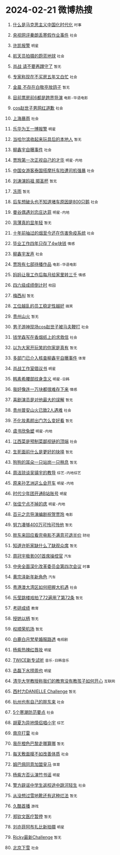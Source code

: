 # 2024-02-21 微博热搜 
1. [什么是马克思主义中国化时代化](https://m.weibo.cn/search?containerid=100103type%3D1%26t%3D10%26q%3D%23%E4%BB%80%E4%B9%88%E6%98%AF%E9%A9%AC%E5%85%8B%E6%80%9D%E4%B8%BB%E4%B9%89%E4%B8%AD%E5%9B%BD%E5%8C%96%E6%97%B6%E4%BB%A3%E5%8C%96%23&stream_entry_id=51&isnewpage=1&extparam=seat%3D1%26pos%3D0%26dgr%3D0%26filter_type%3Drealtimehot%26c_type%3D51%26stream_entry_id%3D51%26cate%3D10103%26q%3D%2523%25E4%25BB%2580%25E4%25B9%2588%25E6%2598%25AF%25E9%25A9%25AC%25E5%2585%258B%25E6%2580%259D%25E4%25B8%25BB%25E4%25B9%2589%25E4%25B8%25AD%25E5%259B%25BD%25E5%258C%2596%25E6%2597%25B6%25E4%25BB%25A3%25E5%258C%2596%2523%26display_time%3D1708463955%26pre_seqid%3D1708463955640011438114) `时事` 

2. [央视网评秦朗丢寒假作业事件](https://m.weibo.cn/search?containerid=100103type%3D1%26t%3D10%26q%3D%23%E5%A4%AE%E8%A7%86%E7%BD%91%E8%AF%84%E7%A7%A6%E6%9C%97%E4%B8%A2%E5%AF%92%E5%81%87%E4%BD%9C%E4%B8%9A%E4%BA%8B%E4%BB%B6%23&stream_entry_id=31&isnewpage=1&extparam=seat%3D1%26band_rank%3D1%26filter_type%3Drealtimehot%26c_type%3D31%26realpos%3D1%26cate%3D5001%26lcate%3D5001%26flag%3D2%26dgr%3D0%26q%3D%2523%25E5%25A4%25AE%25E8%25A7%2586%25E7%25BD%2591%25E8%25AF%2584%25E7%25A7%25A6%25E6%259C%2597%25E4%25B8%25A2%25E5%25AF%2592%25E5%2581%2587%25E4%25BD%259C%25E4%25B8%259A%25E4%25BA%258B%25E4%25BB%25B6%2523%26stream_entry_id%3D31%26pos%3D0%26display_time%3D1708463955%26pre_seqid%3D1708463955640011438114) `社会` 

3. [许凯报警](https://m.weibo.cn/search?containerid=100103type%3D1%26t%3D10%26q%3D%E8%AE%B8%E5%87%AF%E6%8A%A5%E8%AD%A6&stream_entry_id=31&isnewpage=1&extparam=seat%3D1%26band_rank%3D2%26filter_type%3Drealtimehot%26c_type%3D31%26realpos%3D2%26cate%3D5001%26lcate%3D5001%26flag%3D2%26dgr%3D0%26q%3D%25E8%25AE%25B8%25E5%2587%25AF%25E6%258A%25A5%25E8%25AD%25A6%26stream_entry_id%3D31%26pos%3D1%26display_time%3D1708463955%26pre_seqid%3D1708463955640011438114) `明星` 

4. [航天员拍摄的蔚蓝地球](https://m.weibo.cn/search?containerid=100103type%3D1%26t%3D10%26q%3D%23%E8%88%AA%E5%A4%A9%E5%91%98%E6%8B%8D%E6%91%84%E7%9A%84%E8%94%9A%E8%93%9D%E5%9C%B0%E7%90%83%23&stream_entry_id=31&isnewpage=1&extparam=seat%3D1%26band_rank%3D3%26filter_type%3Drealtimehot%26c_type%3D31%26realpos%3D3%26cate%3D5001%26lcate%3D5001%26flag%3D0%26dgr%3D0%26q%3D%2523%25E8%2588%25AA%25E5%25A4%25A9%25E5%2591%2598%25E6%258B%258D%25E6%2591%2584%25E7%259A%2584%25E8%2594%259A%25E8%2593%259D%25E5%259C%25B0%25E7%2590%2583%2523%26stream_entry_id%3D31%26pos%3D2%26display_time%3D1708463955%26pre_seqid%3D1708463955640011438114) `社会` 

5. [肖战 请不要再蹲守了](https://m.weibo.cn/search?containerid=100103type%3D1%26t%3D10%26q%3D%E8%82%96%E6%88%98+%E8%AF%B7%E4%B8%8D%E8%A6%81%E5%86%8D%E8%B9%B2%E5%AE%88%E4%BA%86&stream_entry_id=31&isnewpage=1&extparam=seat%3D1%26band_rank%3D4%26filter_type%3Drealtimehot%26c_type%3D31%26realpos%3D4%26cate%3D5001%26lcate%3D5001%26flag%3D16%26dgr%3D0%26q%3D%25E8%2582%2596%25E6%2588%2598%2520%25E8%25AF%25B7%25E4%25B8%258D%25E8%25A6%2581%25E5%2586%258D%25E8%25B9%25B2%25E5%25AE%2588%25E4%25BA%2586%26stream_entry_id%3D31%26pos%3D3%26display_time%3D1708463955%26pre_seqid%3D1708463955640011438114) `暂无` 

6. [专家称现在不买房五年又白忙](https://m.weibo.cn/search?containerid=100103type%3D1%26t%3D10%26q%3D%23%E4%B8%93%E5%AE%B6%E7%A7%B0%E7%8E%B0%E5%9C%A8%E4%B8%8D%E4%B9%B0%E6%88%BF%E4%BA%94%E5%B9%B4%E5%8F%88%E7%99%BD%E5%BF%99%23&stream_entry_id=31&isnewpage=1&extparam=seat%3D1%26band_rank%3D5%26filter_type%3Drealtimehot%26c_type%3D31%26realpos%3D5%26cate%3D5001%26lcate%3D5001%26flag%3D2%26dgr%3D0%26q%3D%2523%25E4%25B8%2593%25E5%25AE%25B6%25E7%25A7%25B0%25E7%258E%25B0%25E5%259C%25A8%25E4%25B8%258D%25E4%25B9%25B0%25E6%2588%25BF%25E4%25BA%2594%25E5%25B9%25B4%25E5%258F%2588%25E7%2599%25BD%25E5%25BF%2599%2523%26stream_entry_id%3D31%26pos%3D4%26display_time%3D1708463955%26pre_seqid%3D1708463955640011438114) `社会` 

7. [金晨 不存在白敬亭放鸽子](https://m.weibo.cn/search?containerid=100103type%3D1%26t%3D10%26q%3D%E9%87%91%E6%99%A8+%E4%B8%8D%E5%AD%98%E5%9C%A8%E7%99%BD%E6%95%AC%E4%BA%AD%E6%94%BE%E9%B8%BD%E5%AD%90&stream_entry_id=31&isnewpage=1&extparam=seat%3D1%26band_rank%3D6%26filter_type%3Drealtimehot%26c_type%3D31%26realpos%3D6%26cate%3D5001%26lcate%3D5001%26flag%3D2%26dgr%3D0%26q%3D%25E9%2587%2591%25E6%2599%25A8%2520%25E4%25B8%258D%25E5%25AD%2598%25E5%259C%25A8%25E7%2599%25BD%25E6%2595%25AC%25E4%25BA%25AD%25E6%2594%25BE%25E9%25B8%25BD%25E5%25AD%2590%26stream_entry_id%3D31%26pos%3D5%26display_time%3D1708463955%26pre_seqid%3D1708463955640011438114) `暂无` 

8. [目前票房前6都是跨界导演](https://m.weibo.cn/search?containerid=100103type%3D1%26t%3D10%26q%3D%23%E7%9B%AE%E5%89%8D%E7%A5%A8%E6%88%BF%E5%89%8D6%E9%83%BD%E6%98%AF%E8%B7%A8%E7%95%8C%E5%AF%BC%E6%BC%94%23&stream_entry_id=31&isnewpage=1&extparam=seat%3D1%26band_rank%3D7%26filter_type%3Drealtimehot%26c_type%3D31%26realpos%3D7%26cate%3D5001%26lcate%3D5001%26flag%3D2%26dgr%3D0%26q%3D%2523%25E7%259B%25AE%25E5%2589%258D%25E7%25A5%25A8%25E6%2588%25BF%25E5%2589%258D6%25E9%2583%25BD%25E6%2598%25AF%25E8%25B7%25A8%25E7%2595%258C%25E5%25AF%25BC%25E6%25BC%2594%2523%26stream_entry_id%3D31%26pos%3D6%26display_time%3D1708463955%26pre_seqid%3D1708463955640011438114) `电影-华语电影` 

9. [cos赵世子男网红道歉](https://m.weibo.cn/search?containerid=100103type%3D1%26t%3D10%26q%3D%23cos%E8%B5%B5%E4%B8%96%E5%AD%90%E7%94%B7%E7%BD%91%E7%BA%A2%E9%81%93%E6%AD%89%23&stream_entry_id=31&isnewpage=1&extparam=seat%3D1%26band_rank%3D8%26filter_type%3Drealtimehot%26c_type%3D31%26realpos%3D8%26cate%3D5001%26lcate%3D5001%26flag%3D2%26dgr%3D0%26q%3D%2523cos%25E8%25B5%25B5%25E4%25B8%2596%25E5%25AD%2590%25E7%2594%25B7%25E7%25BD%2591%25E7%25BA%25A2%25E9%2581%2593%25E6%25AD%2589%2523%26stream_entry_id%3D31%26pos%3D7%26display_time%3D1708463955%26pre_seqid%3D1708463955640011438114) `社会` 

10. [上海暴雨](https://m.weibo.cn/search?containerid=100103type%3D1%26t%3D10%26q%3D%E4%B8%8A%E6%B5%B7%E6%9A%B4%E9%9B%A8&stream_entry_id=31&isnewpage=1&extparam=seat%3D1%26band_rank%3D9%26filter_type%3Drealtimehot%26c_type%3D31%26realpos%3D9%26cate%3D5001%26lcate%3D5001%26flag%3D1%26dgr%3D0%26q%3D%25E4%25B8%258A%25E6%25B5%25B7%25E6%259A%25B4%25E9%259B%25A8%26stream_entry_id%3D31%26pos%3D8%26display_time%3D1708463955%26pre_seqid%3D1708463955640011438114) `社会` 

11. [乐华为王一博报警](https://m.weibo.cn/search?containerid=100103type%3D1%26t%3D10%26q%3D%E4%B9%90%E5%8D%8E%E4%B8%BA%E7%8E%8B%E4%B8%80%E5%8D%9A%E6%8A%A5%E8%AD%A6&stream_entry_id=31&isnewpage=1&extparam=seat%3D1%26band_rank%3D10%26filter_type%3Drealtimehot%26c_type%3D31%26realpos%3D10%26cate%3D5001%26lcate%3D5001%26flag%3D16%26dgr%3D0%26q%3D%25E4%25B9%2590%25E5%258D%258E%25E4%25B8%25BA%25E7%258E%258B%25E4%25B8%2580%25E5%258D%259A%25E6%258A%25A5%25E8%25AD%25A6%26stream_entry_id%3D31%26pos%3D9%26display_time%3D1708463955%26pre_seqid%3D1708463955640011438114) `明星` 

12. [当哈尔滨收起来玩具后的本地人](https://m.weibo.cn/search?containerid=100103type%3D1%26t%3D10%26q%3D%E5%BD%93%E5%93%88%E5%B0%94%E6%BB%A8%E6%94%B6%E8%B5%B7%E6%9D%A5%E7%8E%A9%E5%85%B7%E5%90%8E%E7%9A%84%E6%9C%AC%E5%9C%B0%E4%BA%BA&stream_entry_id=31&isnewpage=1&extparam=seat%3D1%26band_rank%3D11%26filter_type%3Drealtimehot%26c_type%3D31%26realpos%3D11%26cate%3D5001%26lcate%3D5001%26flag%3D2%26dgr%3D0%26q%3D%25E5%25BD%2593%25E5%2593%2588%25E5%25B0%2594%25E6%25BB%25A8%25E6%2594%25B6%25E8%25B5%25B7%25E6%259D%25A5%25E7%258E%25A9%25E5%2585%25B7%25E5%2590%258E%25E7%259A%2584%25E6%259C%25AC%25E5%259C%25B0%25E4%25BA%25BA%26stream_entry_id%3D31%26pos%3D10%26display_time%3D1708463955%26pre_seqid%3D1708463955640011438114) `暂无` 

13. [柳鑫宇自曝事件](https://m.weibo.cn/search?containerid=100103type%3D1%26t%3D10%26q%3D%E6%9F%B3%E9%91%AB%E5%AE%87%E8%87%AA%E6%9B%9D%E4%BA%8B%E4%BB%B6&stream_entry_id=31&isnewpage=1&extparam=seat%3D1%26band_rank%3D12%26filter_type%3Drealtimehot%26c_type%3D31%26realpos%3D12%26cate%3D5001%26lcate%3D5001%26flag%3D2%26dgr%3D0%26q%3D%25E6%259F%25B3%25E9%2591%25AB%25E5%25AE%2587%25E8%2587%25AA%25E6%259B%259D%25E4%25BA%258B%25E4%25BB%25B6%26stream_entry_id%3D31%26pos%3D11%26display_time%3D1708463955%26pre_seqid%3D1708463955640011438114) `社会` 

14. [贾玲第一次正视自己的才华](https://m.weibo.cn/search?containerid=100103type%3D1%26t%3D10%26q%3D%23%E8%B4%BE%E7%8E%B2%E7%AC%AC%E4%B8%80%E6%AC%A1%E6%AD%A3%E8%A7%86%E8%87%AA%E5%B7%B1%E7%9A%84%E6%89%8D%E5%8D%8E%23&stream_entry_id=31&isnewpage=1&extparam=seat%3D1%26band_rank%3D13%26filter_type%3Drealtimehot%26c_type%3D31%26realpos%3D13%26cate%3D5001%26lcate%3D5001%26flag%3D2%26dgr%3D0%26q%3D%2523%25E8%25B4%25BE%25E7%258E%25B2%25E7%25AC%25AC%25E4%25B8%2580%25E6%25AC%25A1%25E6%25AD%25A3%25E8%25A7%2586%25E8%2587%25AA%25E5%25B7%25B1%25E7%259A%2584%25E6%2589%258D%25E5%258D%258E%2523%26stream_entry_id%3D31%26pos%3D12%26display_time%3D1708463955%26pre_seqid%3D1708463955640011438114) `明星-内地` 

15. [中国女游客泰国搭摩托车险遭司机强暴](https://m.weibo.cn/search?containerid=100103type%3D1%26t%3D10%26q%3D%23%E4%B8%AD%E5%9B%BD%E5%A5%B3%E6%B8%B8%E5%AE%A2%E6%B3%B0%E5%9B%BD%E6%90%AD%E6%91%A9%E6%89%98%E8%BD%A6%E9%99%A9%E9%81%AD%E5%8F%B8%E6%9C%BA%E5%BC%BA%E6%9A%B4%23&stream_entry_id=31&isnewpage=1&extparam=seat%3D1%26band_rank%3D14%26filter_type%3Drealtimehot%26c_type%3D31%26realpos%3D14%26cate%3D5001%26lcate%3D5001%26flag%3D0%26dgr%3D0%26q%3D%2523%25E4%25B8%25AD%25E5%259B%25BD%25E5%25A5%25B3%25E6%25B8%25B8%25E5%25AE%25A2%25E6%25B3%25B0%25E5%259B%25BD%25E6%2590%25AD%25E6%2591%25A9%25E6%2589%2598%25E8%25BD%25A6%25E9%2599%25A9%25E9%2581%25AD%25E5%258F%25B8%25E6%259C%25BA%25E5%25BC%25BA%25E6%259A%25B4%2523%26stream_entry_id%3D31%26pos%3D13%26display_time%3D1708463955%26pre_seqid%3D1708463955640011438114) `社会` 

16. [刘涛演妈祖 掷圣杯](https://m.weibo.cn/search?containerid=100103type%3D1%26t%3D10%26q%3D%E5%88%98%E6%B6%9B%E6%BC%94%E5%A6%88%E7%A5%96+%E6%8E%B7%E5%9C%A3%E6%9D%AF&stream_entry_id=31&isnewpage=1&extparam=seat%3D1%26band_rank%3D15%26filter_type%3Drealtimehot%26c_type%3D31%26realpos%3D15%26cate%3D5001%26lcate%3D5001%26flag%3D2%26dgr%3D0%26q%3D%25E5%2588%2598%25E6%25B6%259B%25E6%25BC%2594%25E5%25A6%2588%25E7%25A5%2596%2520%25E6%258E%25B7%25E5%259C%25A3%25E6%259D%25AF%26stream_entry_id%3D31%26pos%3D14%26display_time%3D1708463955%26pre_seqid%3D1708463955640011438114) `暂无` 

17. [冻雨](https://m.weibo.cn/search?containerid=100103type%3D1%26t%3D10%26q%3D%E5%86%BB%E9%9B%A8&stream_entry_id=31&isnewpage=1&extparam=seat%3D1%26band_rank%3D16%26filter_type%3Drealtimehot%26c_type%3D31%26realpos%3D16%26cate%3D5001%26lcate%3D5001%26flag%3D0%26dgr%3D0%26q%3D%25E5%2586%25BB%25E9%259B%25A8%26stream_entry_id%3D31%26pos%3D15%26display_time%3D1708463955%26pre_seqid%3D1708463955640011438114) `暂无` 

18. [后车想破头也不知道堵车原因是800只鹅](https://m.weibo.cn/search?containerid=100103type%3D1%26t%3D10%26q%3D%23%E5%90%8E%E8%BD%A6%E6%83%B3%E7%A0%B4%E5%A4%B4%E4%B9%9F%E4%B8%8D%E7%9F%A5%E9%81%93%E5%A0%B5%E8%BD%A6%E5%8E%9F%E5%9B%A0%E6%98%AF800%E5%8F%AA%E9%B9%85%23&stream_entry_id=31&isnewpage=1&extparam=seat%3D1%26band_rank%3D17%26filter_type%3Drealtimehot%26c_type%3D31%26realpos%3D17%26cate%3D5001%26lcate%3D5001%26flag%3D32768%26dgr%3D0%26q%3D%2523%25E5%2590%258E%25E8%25BD%25A6%25E6%2583%25B3%25E7%25A0%25B4%25E5%25A4%25B4%25E4%25B9%259F%25E4%25B8%258D%25E7%259F%25A5%25E9%2581%2593%25E5%25A0%25B5%25E8%25BD%25A6%25E5%258E%259F%25E5%259B%25A0%25E6%2598%25AF800%25E5%258F%25AA%25E9%25B9%2585%2523%26stream_entry_id%3D31%26pos%3D16%26display_time%3D1708463955%26pre_seqid%3D1708463955640011438114) `社会` 

19. [曼谷偶遇刘恋庄达菲](https://m.weibo.cn/search?containerid=100103type%3D1%26t%3D10%26q%3D%23%E6%9B%BC%E8%B0%B7%E5%81%B6%E9%81%87%E5%88%98%E6%81%8B%E5%BA%84%E8%BE%BE%E8%8F%B2%23&stream_entry_id=31&isnewpage=1&extparam=seat%3D1%26band_rank%3D18%26filter_type%3Drealtimehot%26c_type%3D31%26realpos%3D18%26cate%3D5001%26lcate%3D5001%26flag%3D2%26dgr%3D0%26q%3D%2523%25E6%259B%25BC%25E8%25B0%25B7%25E5%2581%25B6%25E9%2581%2587%25E5%2588%2598%25E6%2581%258B%25E5%25BA%2584%25E8%25BE%25BE%25E8%258F%25B2%2523%26stream_entry_id%3D31%26pos%3D17%26display_time%3D1708463955%26pre_seqid%3D1708463955640011438114) `明星-内地` 

20. [背薄真的显年轻](https://m.weibo.cn/search?containerid=100103type%3D1%26t%3D10%26q%3D%E8%83%8C%E8%96%84%E7%9C%9F%E7%9A%84%E6%98%BE%E5%B9%B4%E8%BD%BB&stream_entry_id=31&isnewpage=1&extparam=seat%3D1%26band_rank%3D19%26filter_type%3Drealtimehot%26c_type%3D31%26realpos%3D19%26cate%3D5001%26lcate%3D5001%26flag%3D0%26dgr%3D0%26q%3D%25E8%2583%258C%25E8%2596%2584%25E7%259C%259F%25E7%259A%2584%25E6%2598%25BE%25E5%25B9%25B4%25E8%25BD%25BB%26stream_entry_id%3D31%26pos%3D18%26display_time%3D1708463955%26pre_seqid%3D1708463955640011438114) `暂无` 

21. [十年前抽过的烟至今还在伤害免疫系统](https://m.weibo.cn/search?containerid=100103type%3D1%26t%3D10%26q%3D%23%E5%8D%81%E5%B9%B4%E5%89%8D%E6%8A%BD%E8%BF%87%E7%9A%84%E7%83%9F%E8%87%B3%E4%BB%8A%E8%BF%98%E5%9C%A8%E4%BC%A4%E5%AE%B3%E5%85%8D%E7%96%AB%E7%B3%BB%E7%BB%9F%23&stream_entry_id=31&isnewpage=1&extparam=seat%3D1%26band_rank%3D20%26filter_type%3Drealtimehot%26c_type%3D31%26realpos%3D20%26cate%3D5001%26lcate%3D5001%26flag%3D1%26dgr%3D0%26q%3D%2523%25E5%258D%2581%25E5%25B9%25B4%25E5%2589%258D%25E6%258A%25BD%25E8%25BF%2587%25E7%259A%2584%25E7%2583%259F%25E8%2587%25B3%25E4%25BB%258A%25E8%25BF%2598%25E5%259C%25A8%25E4%25BC%25A4%25E5%25AE%25B3%25E5%2585%258D%25E7%2596%25AB%25E7%25B3%25BB%25E7%25BB%259F%2523%26stream_entry_id%3D31%26pos%3D19%26display_time%3D1708463955%26pre_seqid%3D1708463955640011438114) `社会` 

22. [毕业工作四年只存了4w块钱](https://m.weibo.cn/search?containerid=100103type%3D1%26t%3D10%26q%3D%23%E6%AF%95%E4%B8%9A%E5%B7%A5%E4%BD%9C%E5%9B%9B%E5%B9%B4%E5%8F%AA%E5%AD%98%E4%BA%864w%E5%9D%97%E9%92%B1%23&stream_entry_id=31&isnewpage=1&extparam=seat%3D1%26band_rank%3D21%26filter_type%3Drealtimehot%26c_type%3D31%26realpos%3D21%26cate%3D5001%26lcate%3D5001%26flag%3D0%26dgr%3D0%26q%3D%2523%25E6%25AF%2595%25E4%25B8%259A%25E5%25B7%25A5%25E4%25BD%259C%25E5%259B%259B%25E5%25B9%25B4%25E5%258F%25AA%25E5%25AD%2598%25E4%25BA%25864w%25E5%259D%2597%25E9%2592%25B1%2523%26stream_entry_id%3D31%26pos%3D20%26display_time%3D1708463955%26pre_seqid%3D1708463955640011438114) `情感` 

23. [柳鑫宇发声](https://m.weibo.cn/search?containerid=100103type%3D1%26t%3D10%26q%3D%E6%9F%B3%E9%91%AB%E5%AE%87%E5%8F%91%E5%A3%B0&stream_entry_id=31&isnewpage=1&extparam=seat%3D1%26band_rank%3D22%26filter_type%3Drealtimehot%26c_type%3D31%26realpos%3D22%26cate%3D5001%26lcate%3D5001%26flag%3D0%26dgr%3D0%26q%3D%25E6%259F%25B3%25E9%2591%25AB%25E5%25AE%2587%25E5%258F%2591%25E5%25A3%25B0%26stream_entry_id%3D31%26pos%3D21%26display_time%3D1708463955%26pre_seqid%3D1708463955640011438114) `社会` 

24. [贾玲有七部待播作品](https://m.weibo.cn/search?containerid=100103type%3D1%26t%3D10%26q%3D%E8%B4%BE%E7%8E%B2%E6%9C%89%E4%B8%83%E9%83%A8%E5%BE%85%E6%92%AD%E4%BD%9C%E5%93%81&stream_entry_id=31&isnewpage=1&extparam=seat%3D1%26band_rank%3D23%26filter_type%3Drealtimehot%26c_type%3D31%26realpos%3D23%26cate%3D5001%26lcate%3D5001%26flag%3D0%26dgr%3D0%26q%3D%25E8%25B4%25BE%25E7%258E%25B2%25E6%259C%2589%25E4%25B8%2583%25E9%2583%25A8%25E5%25BE%2585%25E6%2592%25AD%25E4%25BD%259C%25E5%2593%2581%26stream_entry_id%3D31%26pos%3D22%26display_time%3D1708463955%26pre_seqid%3D1708463955640011438114) `电影-华语电影` 

25. [妈妈让我工作后每月给家里转三千](https://m.weibo.cn/search?containerid=100103type%3D1%26t%3D10%26q%3D%23%E5%A6%88%E5%A6%88%E8%AE%A9%E6%88%91%E5%B7%A5%E4%BD%9C%E5%90%8E%E6%AF%8F%E6%9C%88%E7%BB%99%E5%AE%B6%E9%87%8C%E8%BD%AC%E4%B8%89%E5%8D%83%23&stream_entry_id=31&isnewpage=1&extparam=seat%3D1%26band_rank%3D24%26filter_type%3Drealtimehot%26c_type%3D31%26realpos%3D24%26cate%3D5001%26lcate%3D5001%26flag%3D0%26dgr%3D0%26q%3D%2523%25E5%25A6%2588%25E5%25A6%2588%25E8%25AE%25A9%25E6%2588%2591%25E5%25B7%25A5%25E4%25BD%259C%25E5%2590%258E%25E6%25AF%258F%25E6%259C%2588%25E7%25BB%2599%25E5%25AE%25B6%25E9%2587%258C%25E8%25BD%25AC%25E4%25B8%2589%25E5%258D%2583%2523%26stream_entry_id%3D31%26pos%3D23%26display_time%3D1708463955%26pre_seqid%3D1708463955640011438114) `情感` 

26. [四六级成绩倒计时](https://m.weibo.cn/search?containerid=100103type%3D1%26t%3D10%26q%3D%23%E5%9B%9B%E5%85%AD%E7%BA%A7%E6%88%90%E7%BB%A9%E5%80%92%E8%AE%A1%E6%97%B6%23&stream_entry_id=31&isnewpage=1&extparam=seat%3D1%26band_rank%3D25%26filter_type%3Drealtimehot%26c_type%3D31%26realpos%3D25%26cate%3D5001%26lcate%3D5001%26flag%3D0%26dgr%3D0%26q%3D%2523%25E5%259B%259B%25E5%2585%25AD%25E7%25BA%25A7%25E6%2588%2590%25E7%25BB%25A9%25E5%2580%2592%25E8%25AE%25A1%25E6%2597%25B6%2523%26stream_entry_id%3D31%26pos%3D24%26display_time%3D1708463955%26pre_seqid%3D1708463955640011438114) `校园` 

27. [梅西AI](https://m.weibo.cn/search?containerid=100103type%3D1%26t%3D10%26q%3D%E6%A2%85%E8%A5%BFAI&stream_entry_id=31&isnewpage=1&extparam=seat%3D1%26band_rank%3D26%26filter_type%3Drealtimehot%26c_type%3D31%26realpos%3D26%26cate%3D5001%26lcate%3D5001%26flag%3D0%26dgr%3D0%26q%3D%25E6%25A2%2585%25E8%25A5%25BFAI%26stream_entry_id%3D31%26pos%3D25%26display_time%3D1708463955%26pre_seqid%3D1708463955640011438114) `暂无` 

28. [工位越乱的员工稳定性越好](https://m.weibo.cn/search?containerid=100103type%3D1%26t%3D10%26q%3D%23%E5%B7%A5%E4%BD%8D%E8%B6%8A%E4%B9%B1%E7%9A%84%E5%91%98%E5%B7%A5%E7%A8%B3%E5%AE%9A%E6%80%A7%E8%B6%8A%E5%A5%BD%23&stream_entry_id=31&isnewpage=1&extparam=seat%3D1%26band_rank%3D27%26filter_type%3Drealtimehot%26c_type%3D31%26realpos%3D27%26cate%3D5001%26lcate%3D5001%26flag%3D0%26dgr%3D0%26q%3D%2523%25E5%25B7%25A5%25E4%25BD%258D%25E8%25B6%258A%25E4%25B9%25B1%25E7%259A%2584%25E5%2591%2598%25E5%25B7%25A5%25E7%25A8%25B3%25E5%25AE%259A%25E6%2580%25A7%25E8%25B6%258A%25E5%25A5%25BD%2523%26stream_entry_id%3D31%26pos%3D26%26display_time%3D1708463955%26pre_seqid%3D1708463955640011438114) `搞笑` 

29. [贵州山火](https://m.weibo.cn/search?containerid=100103type%3D1%26t%3D10%26q%3D%E8%B4%B5%E5%B7%9E%E5%B1%B1%E7%81%AB&stream_entry_id=31&isnewpage=1&extparam=seat%3D1%26band_rank%3D28%26filter_type%3Drealtimehot%26c_type%3D31%26realpos%3D28%26cate%3D5001%26lcate%3D5001%26flag%3D0%26dgr%3D0%26q%3D%25E8%25B4%25B5%25E5%25B7%259E%25E5%25B1%25B1%25E7%2581%25AB%26stream_entry_id%3D31%26pos%3D27%26display_time%3D1708463955%26pre_seqid%3D1708463955640011438114) `暂无` 

30. [男子游神现场cos赵世子被马夫鞭打](https://m.weibo.cn/search?containerid=100103type%3D1%26t%3D10%26q%3D%23%E7%94%B7%E5%AD%90%E6%B8%B8%E7%A5%9E%E7%8E%B0%E5%9C%BAcos%E8%B5%B5%E4%B8%96%E5%AD%90%E8%A2%AB%E9%A9%AC%E5%A4%AB%E9%9E%AD%E6%89%93%23&stream_entry_id=31&isnewpage=1&extparam=seat%3D1%26band_rank%3D29%26filter_type%3Drealtimehot%26c_type%3D31%26realpos%3D29%26cate%3D5001%26lcate%3D5001%26flag%3D0%26dgr%3D0%26q%3D%2523%25E7%2594%25B7%25E5%25AD%2590%25E6%25B8%25B8%25E7%25A5%259E%25E7%258E%25B0%25E5%259C%25BAcos%25E8%25B5%25B5%25E4%25B8%2596%25E5%25AD%2590%25E8%25A2%25AB%25E9%25A9%25AC%25E5%25A4%25AB%25E9%259E%25AD%25E6%2589%2593%2523%26stream_entry_id%3D31%26pos%3D28%26display_time%3D1708463955%26pre_seqid%3D1708463955640011438114) `社会` 

31. [钱学森写在香烟纸上的求救信](https://m.weibo.cn/search?containerid=100103type%3D1%26t%3D10%26q%3D%23%E9%92%B1%E5%AD%A6%E6%A3%AE%E5%86%99%E5%9C%A8%E9%A6%99%E7%83%9F%E7%BA%B8%E4%B8%8A%E7%9A%84%E6%B1%82%E6%95%91%E4%BF%A1%23&stream_entry_id=31&isnewpage=1&extparam=seat%3D1%26band_rank%3D30%26filter_type%3Drealtimehot%26c_type%3D31%26realpos%3D30%26cate%3D5001%26lcate%3D5001%26flag%3D0%26dgr%3D0%26q%3D%2523%25E9%2592%25B1%25E5%25AD%25A6%25E6%25A3%25AE%25E5%2586%2599%25E5%259C%25A8%25E9%25A6%2599%25E7%2583%259F%25E7%25BA%25B8%25E4%25B8%258A%25E7%259A%2584%25E6%25B1%2582%25E6%2595%2591%25E4%25BF%25A1%2523%26stream_entry_id%3D31%26pos%3D29%26display_time%3D1708463955%26pre_seqid%3D1708463955640011438114) `社会` 

32. [以为大家开玩笑的你家是真有](https://m.weibo.cn/search?containerid=100103type%3D1%26t%3D10%26q%3D%E4%BB%A5%E4%B8%BA%E5%A4%A7%E5%AE%B6%E5%BC%80%E7%8E%A9%E7%AC%91%E7%9A%84%E4%BD%A0%E5%AE%B6%E6%98%AF%E7%9C%9F%E6%9C%89&stream_entry_id=31&isnewpage=1&extparam=seat%3D1%26band_rank%3D31%26filter_type%3Drealtimehot%26c_type%3D31%26realpos%3D31%26cate%3D5001%26lcate%3D5001%26flag%3D1%26dgr%3D0%26q%3D%25E4%25BB%25A5%25E4%25B8%25BA%25E5%25A4%25A7%25E5%25AE%25B6%25E5%25BC%2580%25E7%258E%25A9%25E7%25AC%2591%25E7%259A%2584%25E4%25BD%25A0%25E5%25AE%25B6%25E6%2598%25AF%25E7%259C%259F%25E6%259C%2589%26stream_entry_id%3D31%26pos%3D30%26display_time%3D1708463955%26pre_seqid%3D1708463955640011438114) `暂无` 

33. [多部门已介入核查柳鑫宇自曝事件](https://m.weibo.cn/search?containerid=100103type%3D1%26t%3D10%26q%3D%23%E5%A4%9A%E9%83%A8%E9%97%A8%E5%B7%B2%E4%BB%8B%E5%85%A5%E6%A0%B8%E6%9F%A5%E6%9F%B3%E9%91%AB%E5%AE%87%E8%87%AA%E6%9B%9D%E4%BA%8B%E4%BB%B6%23&stream_entry_id=31&isnewpage=1&extparam=seat%3D1%26band_rank%3D32%26filter_type%3Drealtimehot%26c_type%3D31%26realpos%3D32%26cate%3D5001%26lcate%3D5001%26flag%3D0%26dgr%3D0%26q%3D%2523%25E5%25A4%259A%25E9%2583%25A8%25E9%2597%25A8%25E5%25B7%25B2%25E4%25BB%258B%25E5%2585%25A5%25E6%25A0%25B8%25E6%259F%25A5%25E6%259F%25B3%25E9%2591%25AB%25E5%25AE%2587%25E8%2587%25AA%25E6%259B%259D%25E4%25BA%258B%25E4%25BB%25B6%2523%26stream_entry_id%3D31%26pos%3D31%26display_time%3D1708463955%26pre_seqid%3D1708463955640011438114) `体育` 

34. [肖战工作室倡议书](https://m.weibo.cn/search?containerid=100103type%3D1%26t%3D10%26q%3D%E8%82%96%E6%88%98%E5%B7%A5%E4%BD%9C%E5%AE%A4%E5%80%A1%E8%AE%AE%E4%B9%A6&stream_entry_id=31&isnewpage=1&extparam=seat%3D1%26band_rank%3D33%26filter_type%3Drealtimehot%26c_type%3D31%26realpos%3D33%26cate%3D5001%26lcate%3D5001%26flag%3D0%26dgr%3D0%26q%3D%25E8%2582%2596%25E6%2588%2598%25E5%25B7%25A5%25E4%25BD%259C%25E5%25AE%25A4%25E5%2580%25A1%25E8%25AE%25AE%25E4%25B9%25A6%26stream_entry_id%3D31%26pos%3D32%26display_time%3D1708463955%26pre_seqid%3D1708463955640011438114) `明星` 

35. [韩素希腰部纹身含义](https://m.weibo.cn/search?containerid=100103type%3D1%26t%3D10%26q%3D%23%E9%9F%A9%E7%B4%A0%E5%B8%8C%E8%85%B0%E9%83%A8%E7%BA%B9%E8%BA%AB%E5%90%AB%E4%B9%89%23&stream_entry_id=31&isnewpage=1&extparam=seat%3D1%26band_rank%3D34%26filter_type%3Drealtimehot%26c_type%3D31%26realpos%3D34%26cate%3D5001%26lcate%3D5001%26flag%3D0%26dgr%3D0%26q%3D%2523%25E9%259F%25A9%25E7%25B4%25A0%25E5%25B8%258C%25E8%2585%25B0%25E9%2583%25A8%25E7%25BA%25B9%25E8%25BA%25AB%25E5%2590%25AB%25E4%25B9%2589%2523%26stream_entry_id%3D31%26pos%3D33%26display_time%3D1708463955%26pre_seqid%3D1708463955640011438114) `明星-日韩` 

36. [我好像连一万块都很难存下来](https://m.weibo.cn/search?containerid=100103type%3D1%26t%3D10%26q%3D%23%E6%88%91%E5%A5%BD%E5%83%8F%E8%BF%9E%E4%B8%80%E4%B8%87%E5%9D%97%E9%83%BD%E5%BE%88%E9%9A%BE%E5%AD%98%E4%B8%8B%E6%9D%A5%23&stream_entry_id=31&isnewpage=1&extparam=seat%3D1%26band_rank%3D35%26filter_type%3Drealtimehot%26c_type%3D31%26realpos%3D35%26cate%3D5001%26lcate%3D5001%26flag%3D0%26dgr%3D0%26q%3D%2523%25E6%2588%2591%25E5%25A5%25BD%25E5%2583%258F%25E8%25BF%259E%25E4%25B8%2580%25E4%25B8%2587%25E5%259D%2597%25E9%2583%25BD%25E5%25BE%2588%25E9%259A%25BE%25E5%25AD%2598%25E4%25B8%258B%25E6%259D%25A5%2523%26stream_entry_id%3D31%26pos%3D34%26display_time%3D1708463955%26pre_seqid%3D1708463955640011438114) `情感` 

37. [喜剧演员是对他最大的误解](https://m.weibo.cn/search?containerid=100103type%3D1%26t%3D10%26q%3D%E5%96%9C%E5%89%A7%E6%BC%94%E5%91%98%E6%98%AF%E5%AF%B9%E4%BB%96%E6%9C%80%E5%A4%A7%E7%9A%84%E8%AF%AF%E8%A7%A3&stream_entry_id=31&isnewpage=1&extparam=seat%3D1%26band_rank%3D36%26filter_type%3Drealtimehot%26c_type%3D31%26realpos%3D36%26cate%3D5001%26lcate%3D5001%26flag%3D0%26dgr%3D0%26q%3D%25E5%2596%259C%25E5%2589%25A7%25E6%25BC%2594%25E5%2591%2598%25E6%2598%25AF%25E5%25AF%25B9%25E4%25BB%2596%25E6%259C%2580%25E5%25A4%25A7%25E7%259A%2584%25E8%25AF%25AF%25E8%25A7%25A3%26stream_entry_id%3D31%26pos%3D35%26display_time%3D1708463955%26pre_seqid%3D1708463955640011438114) `暂无` 

38. [贵州普安山火已致2人遇难](https://m.weibo.cn/search?containerid=100103type%3D1%26t%3D10%26q%3D%23%E8%B4%B5%E5%B7%9E%E6%99%AE%E5%AE%89%E5%B1%B1%E7%81%AB%E5%B7%B2%E8%87%B42%E4%BA%BA%E9%81%87%E9%9A%BE%23&stream_entry_id=31&isnewpage=1&extparam=seat%3D1%26band_rank%3D37%26filter_type%3Drealtimehot%26c_type%3D31%26realpos%3D37%26cate%3D5001%26lcate%3D5001%26flag%3D0%26dgr%3D0%26q%3D%2523%25E8%25B4%25B5%25E5%25B7%259E%25E6%2599%25AE%25E5%25AE%2589%25E5%25B1%25B1%25E7%2581%25AB%25E5%25B7%25B2%25E8%2587%25B42%25E4%25BA%25BA%25E9%2581%2587%25E9%259A%25BE%2523%26stream_entry_id%3D31%26pos%3D36%26display_time%3D1708463955%26pre_seqid%3D1708463955640011438114) `社会` 

39. [不化妆素颜出门怎么变好看](https://m.weibo.cn/search?containerid=100103type%3D1%26t%3D10%26q%3D%E4%B8%8D%E5%8C%96%E5%A6%86%E7%B4%A0%E9%A2%9C%E5%87%BA%E9%97%A8%E6%80%8E%E4%B9%88%E5%8F%98%E5%A5%BD%E7%9C%8B&stream_entry_id=31&isnewpage=1&extparam=seat%3D1%26band_rank%3D38%26filter_type%3Drealtimehot%26c_type%3D31%26realpos%3D38%26cate%3D5001%26lcate%3D5001%26flag%3D0%26dgr%3D0%26q%3D%25E4%25B8%258D%25E5%258C%2596%25E5%25A6%2586%25E7%25B4%25A0%25E9%25A2%259C%25E5%2587%25BA%25E9%2597%25A8%25E6%2580%258E%25E4%25B9%2588%25E5%258F%2598%25E5%25A5%25BD%25E7%259C%258B%26stream_entry_id%3D31%26pos%3D37%26display_time%3D1708463955%26pre_seqid%3D1708463955640011438114) `暂无` 

40. [虞书欣兔塑](https://m.weibo.cn/search?containerid=100103type%3D1%26t%3D10%26q%3D%23%E8%99%9E%E4%B9%A6%E6%AC%A3%E5%85%94%E5%A1%91%23&stream_entry_id=31&isnewpage=1&extparam=seat%3D1%26band_rank%3D39%26filter_type%3Drealtimehot%26c_type%3D31%26realpos%3D39%26cate%3D5001%26lcate%3D5001%26flag%3D0%26dgr%3D0%26q%3D%2523%25E8%2599%259E%25E4%25B9%25A6%25E6%25AC%25A3%25E5%2585%2594%25E5%25A1%2591%2523%26stream_entry_id%3D31%26pos%3D38%26display_time%3D1708463955%26pre_seqid%3D1708463955640011438114) `明星-内地` 

41. [江西菜是预制菜鄙视链的顶端](https://m.weibo.cn/search?containerid=100103type%3D1%26t%3D10%26q%3D%23%E6%B1%9F%E8%A5%BF%E8%8F%9C%E6%98%AF%E9%A2%84%E5%88%B6%E8%8F%9C%E9%84%99%E8%A7%86%E9%93%BE%E7%9A%84%E9%A1%B6%E7%AB%AF%23&stream_entry_id=31&isnewpage=1&extparam=seat%3D1%26band_rank%3D40%26filter_type%3Drealtimehot%26c_type%3D31%26realpos%3D40%26cate%3D5001%26lcate%3D5001%26flag%3D0%26dgr%3D0%26q%3D%2523%25E6%25B1%259F%25E8%25A5%25BF%25E8%258F%259C%25E6%2598%25AF%25E9%25A2%2584%25E5%2588%25B6%25E8%258F%259C%25E9%2584%2599%25E8%25A7%2586%25E9%2593%25BE%25E7%259A%2584%25E9%25A1%25B6%25E7%25AB%25AF%2523%26stream_entry_id%3D31%26pos%3D39%26display_time%3D1708463955%26pre_seqid%3D1708463955640011438114) `社会` 

42. [生死面前什么是更好的抉择](https://m.weibo.cn/search?containerid=100103type%3D1%26t%3D10%26q%3D%E7%94%9F%E6%AD%BB%E9%9D%A2%E5%89%8D%E4%BB%80%E4%B9%88%E6%98%AF%E6%9B%B4%E5%A5%BD%E7%9A%84%E6%8A%89%E6%8B%A9&stream_entry_id=31&isnewpage=1&extparam=seat%3D1%26band_rank%3D41%26filter_type%3Drealtimehot%26c_type%3D31%26realpos%3D41%26cate%3D5001%26lcate%3D5001%26flag%3D1%26dgr%3D0%26q%3D%25E7%2594%259F%25E6%25AD%25BB%25E9%259D%25A2%25E5%2589%258D%25E4%25BB%2580%25E4%25B9%2588%25E6%2598%25AF%25E6%259B%25B4%25E5%25A5%25BD%25E7%259A%2584%25E6%258A%2589%25E6%258B%25A9%26stream_entry_id%3D31%26pos%3D40%26display_time%3D1708463955%26pre_seqid%3D1708463955640011438114) `暂无` 

43. [狗狗的耳朵一只站岗一只稍息](https://m.weibo.cn/search?containerid=100103type%3D1%26t%3D10%26q%3D%E7%8B%97%E7%8B%97%E7%9A%84%E8%80%B3%E6%9C%B5%E4%B8%80%E5%8F%AA%E7%AB%99%E5%B2%97%E4%B8%80%E5%8F%AA%E7%A8%8D%E6%81%AF&stream_entry_id=31&isnewpage=1&extparam=seat%3D1%26band_rank%3D42%26filter_type%3Drealtimehot%26c_type%3D31%26realpos%3D42%26cate%3D5001%26lcate%3D5001%26flag%3D0%26dgr%3D0%26q%3D%25E7%258B%2597%25E7%258B%2597%25E7%259A%2584%25E8%2580%25B3%25E6%259C%25B5%25E4%25B8%2580%25E5%258F%25AA%25E7%25AB%2599%25E5%25B2%2597%25E4%25B8%2580%25E5%258F%25AA%25E7%25A8%258D%25E6%2581%25AF%26stream_entry_id%3D31%26pos%3D41%26display_time%3D1708463955%26pre_seqid%3D1708463955640011438114) `暂无` 

44. [周洁琼谈吴镇宇的教导](https://m.weibo.cn/search?containerid=100103type%3D1%26t%3D10%26q%3D%E5%91%A8%E6%B4%81%E7%90%BC%E8%B0%88%E5%90%B4%E9%95%87%E5%AE%87%E7%9A%84%E6%95%99%E5%AF%BC&stream_entry_id=31&isnewpage=1&extparam=seat%3D1%26band_rank%3D43%26filter_type%3Drealtimehot%26c_type%3D31%26realpos%3D43%26cate%3D5001%26lcate%3D5001%26flag%3D1%26dgr%3D0%26q%3D%25E5%2591%25A8%25E6%25B4%2581%25E7%2590%25BC%25E8%25B0%2588%25E5%2590%25B4%25E9%2595%2587%25E5%25AE%2587%25E7%259A%2584%25E6%2595%2599%25E5%25AF%25BC%26stream_entry_id%3D31%26pos%3D42%26display_time%3D1708463955%26pre_seqid%3D1708463955640011438114) `综艺-内地综艺` 

45. [原来孙艺洲这么会开车](https://m.weibo.cn/search?containerid=100103type%3D1%26t%3D10%26q%3D%E5%8E%9F%E6%9D%A5%E5%AD%99%E8%89%BA%E6%B4%B2%E8%BF%99%E4%B9%88%E4%BC%9A%E5%BC%80%E8%BD%A6&stream_entry_id=31&isnewpage=1&extparam=seat%3D1%26band_rank%3D44%26filter_type%3Drealtimehot%26c_type%3D31%26realpos%3D44%26cate%3D5001%26lcate%3D5001%26flag%3D0%26dgr%3D0%26q%3D%25E5%258E%259F%25E6%259D%25A5%25E5%25AD%2599%25E8%2589%25BA%25E6%25B4%25B2%25E8%25BF%2599%25E4%25B9%2588%25E4%25BC%259A%25E5%25BC%2580%25E8%25BD%25A6%26stream_entry_id%3D31%26pos%3D43%26display_time%3D1708463955%26pre_seqid%3D1708463955640011438114) `明星-内地` 

46. [时代少年团开通B站账号](https://m.weibo.cn/search?containerid=100103type%3D1%26t%3D10%26q%3D%23%E6%97%B6%E4%BB%A3%E5%B0%91%E5%B9%B4%E5%9B%A2%E5%BC%80%E9%80%9AB%E7%AB%99%E8%B4%A6%E5%8F%B7%23&stream_entry_id=31&isnewpage=1&extparam=seat%3D1%26band_rank%3D45%26filter_type%3Drealtimehot%26c_type%3D31%26realpos%3D45%26cate%3D5001%26lcate%3D5001%26flag%3D0%26dgr%3D0%26q%3D%2523%25E6%2597%25B6%25E4%25BB%25A3%25E5%25B0%2591%25E5%25B9%25B4%25E5%259B%25A2%25E5%25BC%2580%25E9%2580%259AB%25E7%25AB%2599%25E8%25B4%25A6%25E5%258F%25B7%2523%26stream_entry_id%3D31%26pos%3D44%26display_time%3D1708463955%26pre_seqid%3D1708463955640011438114) `明星` 

47. [张佳宁点不掉的痣](https://m.weibo.cn/search?containerid=100103type%3D1%26t%3D10%26q%3D%23%E5%BC%A0%E4%BD%B3%E5%AE%81%E7%82%B9%E4%B8%8D%E6%8E%89%E7%9A%84%E7%97%A3%23&stream_entry_id=31&isnewpage=1&extparam=seat%3D1%26band_rank%3D46%26filter_type%3Drealtimehot%26c_type%3D31%26realpos%3D46%26cate%3D5001%26lcate%3D5001%26flag%3D0%26dgr%3D0%26q%3D%2523%25E5%25BC%25A0%25E4%25BD%25B3%25E5%25AE%2581%25E7%2582%25B9%25E4%25B8%258D%25E6%258E%2589%25E7%259A%2584%25E7%2597%25A3%2523%26stream_entry_id%3D31%26pos%3D45%26display_time%3D1708463955%26pre_seqid%3D1708463955640011438114) `明星-内地` 

48. [百元之恋导演编剧祝贺贾玲](https://m.weibo.cn/search?containerid=100103type%3D1%26t%3D10%26q%3D%23%E7%99%BE%E5%85%83%E4%B9%8B%E6%81%8B%E5%AF%BC%E6%BC%94%E7%BC%96%E5%89%A7%E7%A5%9D%E8%B4%BA%E8%B4%BE%E7%8E%B2%23&stream_entry_id=31&isnewpage=1&extparam=seat%3D1%26band_rank%3D47%26filter_type%3Drealtimehot%26c_type%3D31%26realpos%3D47%26cate%3D5001%26lcate%3D5001%26flag%3D0%26dgr%3D0%26q%3D%2523%25E7%2599%25BE%25E5%2585%2583%25E4%25B9%258B%25E6%2581%258B%25E5%25AF%25BC%25E6%25BC%2594%25E7%25BC%2596%25E5%2589%25A7%25E7%25A5%259D%25E8%25B4%25BA%25E8%25B4%25BE%25E7%258E%25B2%2523%26stream_entry_id%3D31%26pos%3D46%26display_time%3D1708463955%26pre_seqid%3D1708463955640011438114) `电影` 

49. [努力凑够400万可怜可怜他](https://m.weibo.cn/search?containerid=100103type%3D1%26t%3D10%26q%3D%E5%8A%AA%E5%8A%9B%E5%87%91%E5%A4%9F400%E4%B8%87%E5%8F%AF%E6%80%9C%E5%8F%AF%E6%80%9C%E4%BB%96&stream_entry_id=31&isnewpage=1&extparam=seat%3D1%26band_rank%3D48%26filter_type%3Drealtimehot%26c_type%3D31%26realpos%3D48%26cate%3D5001%26lcate%3D5001%26flag%3D0%26dgr%3D0%26q%3D%25E5%258A%25AA%25E5%258A%259B%25E5%2587%2591%25E5%25A4%259F400%25E4%25B8%2587%25E5%258F%25AF%25E6%2580%259C%25E5%258F%25AF%25E6%2580%259C%25E4%25BB%2596%26stream_entry_id%3D31%26pos%3D47%26display_time%3D1708463955%26pre_seqid%3D1708463955640011438114) `暂无` 

50. [胖东来回应看完电影不满意可退半价](https://m.weibo.cn/search?containerid=100103type%3D1%26t%3D10%26q%3D%23%E8%83%96%E4%B8%9C%E6%9D%A5%E5%9B%9E%E5%BA%94%E7%9C%8B%E5%AE%8C%E7%94%B5%E5%BD%B1%E4%B8%8D%E6%BB%A1%E6%84%8F%E5%8F%AF%E9%80%80%E5%8D%8A%E4%BB%B7%23&stream_entry_id=31&isnewpage=1&extparam=seat%3D1%26band_rank%3D49%26filter_type%3Drealtimehot%26c_type%3D31%26realpos%3D49%26cate%3D5001%26lcate%3D5001%26flag%3D0%26dgr%3D0%26q%3D%2523%25E8%2583%2596%25E4%25B8%259C%25E6%259D%25A5%25E5%259B%259E%25E5%25BA%2594%25E7%259C%258B%25E5%25AE%258C%25E7%2594%25B5%25E5%25BD%25B1%25E4%25B8%258D%25E6%25BB%25A1%25E6%2584%258F%25E5%258F%25AF%25E9%2580%2580%25E5%258D%258A%25E4%25BB%25B7%2523%26stream_entry_id%3D31%26pos%3D48%26display_time%3D1708463955%26pre_seqid%3D1708463955640011438114) `财经` 

51. [知道许昕家缺什么了缺观众席](https://m.weibo.cn/search?containerid=100103type%3D1%26t%3D10%26q%3D%E7%9F%A5%E9%81%93%E8%AE%B8%E6%98%95%E5%AE%B6%E7%BC%BA%E4%BB%80%E4%B9%88%E4%BA%86%E7%BC%BA%E8%A7%82%E4%BC%97%E5%B8%AD&stream_entry_id=31&isnewpage=1&extparam=seat%3D1%26band_rank%3D50%26filter_type%3Drealtimehot%26c_type%3D31%26realpos%3D50%26cate%3D5001%26lcate%3D5001%26flag%3D0%26dgr%3D0%26q%3D%25E7%259F%25A5%25E9%2581%2593%25E8%25AE%25B8%25E6%2598%2595%25E5%25AE%25B6%25E7%25BC%25BA%25E4%25BB%2580%25E4%25B9%2588%25E4%25BA%2586%25E7%25BC%25BA%25E8%25A7%2582%25E4%25BC%2597%25E5%25B8%25AD%26stream_entry_id%3D31%26pos%3D49%26display_time%3D1708463955%26pre_seqid%3D1708463955640011438114) `暂无` 

52. [周冠宇极氪001首席操控官](https://m.weibo.cn/search?containerid=100103type%3D1%26t%3D10%26q%3D%23%E5%91%A8%E5%86%A0%E5%AE%87%E6%9E%81%E6%B0%AA001%E9%A6%96%E5%B8%AD%E6%93%8D%E6%8E%A7%E5%AE%98%23&stream_entry_id=31&isnewpage=1&extparam=seat%3D1%26band_rank%3D7%26lcate%3D5001%26filter_type%3Drealtimehot%26cate%3D5001%26q%3D%2523%25E5%2591%25A8%25E5%2586%25A0%25E5%25AE%2587%25E6%259E%2581%25E6%25B0%25AA001%25E9%25A6%2596%25E5%25B8%25AD%25E6%2593%258D%25E6%258E%25A7%25E5%25AE%2598%2523%26dgr%3D0%26pos%3D6%26adid%3D223679%26topic_ad%3D1%26stream_entry_id%3D31%26is_ad_pos%3D1%26c_type%3D31%26display_time%3D1708463909%26pre_seqid%3D1708463909024026800147) `汽车` 

53. [中央全面深化改革委员会第四次会议](https://m.weibo.cn/search?containerid=100103type%3D1%26t%3D10%26q%3D%23%E4%B8%AD%E5%A4%AE%E5%85%A8%E9%9D%A2%E6%B7%B1%E5%8C%96%E6%94%B9%E9%9D%A9%E5%A7%94%E5%91%98%E4%BC%9A%E7%AC%AC%E5%9B%9B%E6%AC%A1%E4%BC%9A%E8%AE%AE%23&stream_entry_id=51&isnewpage=1&extparam=seat%3D1%26pos%3D0%26dgr%3D0%26filter_type%3Drealtimehot%26c_type%3D51%26stream_entry_id%3D51%26cate%3D10103%26q%3D%2523%25E4%25B8%25AD%25E5%25A4%25AE%25E5%2585%25A8%25E9%259D%25A2%25E6%25B7%25B1%25E5%258C%2596%25E6%2594%25B9%25E9%259D%25A9%25E5%25A7%2594%25E5%2591%2598%25E4%25BC%259A%25E7%25AC%25AC%25E5%259B%259B%25E6%25AC%25A1%25E4%25BC%259A%25E8%25AE%25AE%2523%26display_time%3D1708463863%26pre_seqid%3D170846386396801630161) `时事` 

54. [黄宗泽新年新角色](https://m.weibo.cn/search?containerid=100103type%3D1%26t%3D10%26q%3D%23%E9%BB%84%E5%AE%97%E6%B3%BD%E6%96%B0%E5%B9%B4%E6%96%B0%E8%A7%92%E8%89%B2%23&stream_entry_id=31&isnewpage=1&extparam=seat%3D1%26band_rank%3D7%26lcate%3D5001%26filter_type%3Drealtimehot%26cate%3D5001%26q%3D%2523%25E9%25BB%2584%25E5%25AE%2597%25E6%25B3%25BD%25E6%2596%25B0%25E5%25B9%25B4%25E6%2596%25B0%25E8%25A7%2592%25E8%2589%25B2%2523%26dgr%3D0%26pos%3D6%26adid%3D223564%26topic_ad%3D1%26stream_entry_id%3D31%26is_ad_pos%3D1%26c_type%3D31%26display_time%3D1708463863%26pre_seqid%3D170846386396801630161) `汽车` 

55. [粤港澳大湾区如何把握大机遇](https://m.weibo.cn/search?containerid=100103type%3D1%26t%3D10%26q%3D%23%E7%B2%A4%E6%B8%AF%E6%BE%B3%E5%A4%A7%E6%B9%BE%E5%8C%BA%E5%A6%82%E4%BD%95%E6%8A%8A%E6%8F%A1%E5%A4%A7%E6%9C%BA%E9%81%87%23&stream_entry_id=51&isnewpage=1&extparam=seat%3D1%26pos%3D0%26dgr%3D0%26filter_type%3Drealtimehot%26c_type%3D51%26stream_entry_id%3D51%26cate%3D10103%26q%3D%2523%25E7%25B2%25A4%25E6%25B8%25AF%25E6%25BE%25B3%25E5%25A4%25A7%25E6%25B9%25BE%25E5%258C%25BA%25E5%25A6%2582%25E4%25BD%2595%25E6%258A%258A%25E6%258F%25A1%25E5%25A4%25A7%25E6%259C%25BA%25E9%2581%2587%2523%26display_time%3D1708463819%26pre_seqid%3D1708463819790028601117) `社会` 

56. [乐莹跳楼戏拍了72遍用了第72条](https://m.weibo.cn/search?containerid=100103type%3D1%26t%3D10%26q%3D%E4%B9%90%E8%8E%B9%E8%B7%B3%E6%A5%BC%E6%88%8F%E6%8B%8D%E4%BA%8672%E9%81%8D%E7%94%A8%E4%BA%86%E7%AC%AC72%E6%9D%A1&stream_entry_id=31&isnewpage=1&extparam=seat%3D1%26c_type%3D31%26band_rank%3D45%26realpos%3D45%26filter_type%3Drealtimehot%26dgr%3D0%26pos%3D44%26lcate%3D5001%26q%3D%25E4%25B9%2590%25E8%258E%25B9%25E8%25B7%25B3%25E6%25A5%25BC%25E6%2588%258F%25E6%258B%258D%25E4%25BA%258672%25E9%2581%258D%25E7%2594%25A8%25E4%25BA%2586%25E7%25AC%25AC72%25E6%259D%25A1%26flag%3D0%26stream_entry_id%3D31%26cate%3D5001%26display_time%3D1708460570%26pre_seqid%3D17084605704330055783) `暂无` 

57. [考研成绩](https://m.weibo.cn/search?containerid=100103type%3D1%26t%3D10%26q%3D%E8%80%83%E7%A0%94%E6%88%90%E7%BB%A9&stream_entry_id=31&isnewpage=1&extparam=seat%3D1%26c_type%3D31%26band_rank%3D46%26realpos%3D46%26filter_type%3Drealtimehot%26dgr%3D0%26pos%3D45%26lcate%3D5001%26q%3D%25E8%2580%2583%25E7%25A0%2594%25E6%2588%2590%25E7%25BB%25A9%26flag%3D0%26stream_entry_id%3D31%26cate%3D5001%26display_time%3D1708460570%26pre_seqid%3D17084605704330055783) `教育` 

58. [授她以柄](https://m.weibo.cn/search?containerid=100103type%3D1%26t%3D10%26q%3D%E6%8E%88%E5%A5%B9%E4%BB%A5%E6%9F%84&stream_entry_id=31&isnewpage=1&extparam=seat%3D1%26c_type%3D31%26band_rank%3D50%26realpos%3D50%26filter_type%3Drealtimehot%26dgr%3D0%26pos%3D49%26lcate%3D5001%26q%3D%25E6%258E%2588%25E5%25A5%25B9%25E4%25BB%25A5%25E6%259F%2584%26flag%3D0%26stream_entry_id%3D31%26cate%3D5001%26display_time%3D1708460570%26pre_seqid%3D17084605704330055783) `暂无` 

59. [权顺荣机场](https://m.weibo.cn/search?containerid=100103type%3D1%26t%3D10%26q%3D%23%E6%9D%83%E9%A1%BA%E8%8D%A3%E6%9C%BA%E5%9C%BA%23&stream_entry_id=31&isnewpage=1&extparam=seat%3D1%26cate%3D5001%26band_rank%3D40%26lcate%3D5001%26realpos%3D40%26flag%3D0%26dgr%3D0%26pos%3D39%26q%3D%2523%25E6%259D%2583%25E9%25A1%25BA%25E8%258D%25A3%25E6%259C%25BA%25E5%259C%25BA%2523%26c_type%3D31%26filter_type%3Drealtimehot%26stream_entry_id%3D31%26display_time%3D1708456705%26pre_seqid%3D1708456705364013313223) `暂无` 

60. [白鹿白月梵星婚服路透](https://m.weibo.cn/search?containerid=100103type%3D1%26t%3D10%26q%3D%23%E7%99%BD%E9%B9%BF%E7%99%BD%E6%9C%88%E6%A2%B5%E6%98%9F%E5%A9%9A%E6%9C%8D%E8%B7%AF%E9%80%8F%23&stream_entry_id=31&isnewpage=1&extparam=seat%3D1%26cate%3D5001%26band_rank%3D45%26lcate%3D5001%26realpos%3D45%26flag%3D0%26dgr%3D0%26pos%3D44%26q%3D%2523%25E7%2599%25BD%25E9%25B9%25BF%25E7%2599%25BD%25E6%259C%2588%25E6%25A2%25B5%25E6%2598%259F%25E5%25A9%259A%25E6%259C%258D%25E8%25B7%25AF%25E9%2580%258F%2523%26c_type%3D31%26filter_type%3Drealtimehot%26stream_entry_id%3D31%26display_time%3D1708456705%26pre_seqid%3D1708456705364013313223) `电视剧` 

61. [杨紫热辣红唇妆](https://m.weibo.cn/search?containerid=100103type%3D1%26t%3D10%26q%3D%E6%9D%A8%E7%B4%AB%E7%83%AD%E8%BE%A3%E7%BA%A2%E5%94%87%E5%A6%86&stream_entry_id=31&isnewpage=1&extparam=seat%3D1%26cate%3D5001%26band_rank%3D49%26lcate%3D5001%26realpos%3D49%26flag%3D0%26dgr%3D0%26pos%3D48%26q%3D%25E6%259D%25A8%25E7%25B4%25AB%25E7%2583%25AD%25E8%25BE%25A3%25E7%25BA%25A2%25E5%2594%2587%25E5%25A6%2586%26c_type%3D31%26filter_type%3Drealtimehot%26stream_entry_id%3D31%26display_time%3D1708456705%26pre_seqid%3D1708456705364013313223) `明星` 

62. [TWICE新专试听](https://m.weibo.cn/search?containerid=100103type%3D1%26t%3D10%26q%3DTWICE%E6%96%B0%E4%B8%93%E8%AF%95%E5%90%AC&stream_entry_id=31&isnewpage=1&extparam=seat%3D1%26cate%3D5001%26band_rank%3D50%26lcate%3D5001%26realpos%3D50%26flag%3D1%26dgr%3D0%26pos%3D49%26q%3DTWICE%25E6%2596%25B0%25E4%25B8%2593%25E8%25AF%2595%25E5%2590%25AC%26c_type%3D31%26filter_type%3Drealtimehot%26stream_entry_id%3D31%26display_time%3D1708456705%26pre_seqid%3D1708456705364013313223) `音乐-日韩音乐` 

63. [丞磊下水捞周也](https://m.weibo.cn/search?containerid=100103type%3D1%26t%3D10%26q%3D%23%E4%B8%9E%E7%A3%8A%E4%B8%8B%E6%B0%B4%E6%8D%9E%E5%91%A8%E4%B9%9F%23&stream_entry_id=31&isnewpage=1&extparam=seat%3D1%26band_rank%3D50%26filter_type%3Drealtimehot%26c_type%3D31%26realpos%3D50%26cate%3D5001%26lcate%3D5001%26flag%3D0%26dgr%3D0%26q%3D%2523%25E4%25B8%259E%25E7%25A3%258A%25E4%25B8%258B%25E6%25B0%25B4%25E6%258D%259E%25E5%2591%25A8%25E4%25B9%259F%2523%26stream_entry_id%3D31%26pos%3D49%26display_time%3D1708456491%26pre_seqid%3D1708456491881016153145) `明星` 

64. [清华大学教授称我们的教育没有教孩子如何开心](https://m.weibo.cn/search?containerid=100103type%3D1%26t%3D10%26q%3D%23%E6%B8%85%E5%8D%8E%E5%A4%A7%E5%AD%A6%E6%95%99%E6%8E%88%E7%A7%B0%E6%88%91%E4%BB%AC%E7%9A%84%E6%95%99%E8%82%B2%E6%B2%A1%E6%9C%89%E6%95%99%E5%AD%A9%E5%AD%90%E5%A6%82%E4%BD%95%E5%BC%80%E5%BF%83%23&stream_entry_id=31&isnewpage=1&extparam=seat%3D1%26band_rank%3D50%26filter_type%3Drealtimehot%26c_type%3D31%26realpos%3D50%26cate%3D5001%26lcate%3D5001%26flag%3D0%26dgr%3D0%26q%3D%2523%25E6%25B8%2585%25E5%258D%258E%25E5%25A4%25A7%25E5%25AD%25A6%25E6%2595%2599%25E6%258E%2588%25E7%25A7%25B0%25E6%2588%2591%25E4%25BB%25AC%25E7%259A%2584%25E6%2595%2599%25E8%2582%25B2%25E6%25B2%25A1%25E6%259C%2589%25E6%2595%2599%25E5%25AD%25A9%25E5%25AD%2590%25E5%25A6%2582%25E4%25BD%2595%25E5%25BC%2580%25E5%25BF%2583%2523%26stream_entry_id%3D31%26pos%3D49%26display_time%3D1708453725%26pre_seqid%3D170845372572607133207) `互联网` 

65. [西村力DANIELLE Challenge](https://m.weibo.cn/search?containerid=100103type%3D1%26t%3D10%26q%3D%E8%A5%BF%E6%9D%91%E5%8A%9BDANIELLE+Challenge&stream_entry_id=31&isnewpage=1&extparam=seat%3D1%26band_rank%3D50%26filter_type%3Drealtimehot%26c_type%3D31%26realpos%3D50%26cate%3D5001%26lcate%3D5001%26flag%3D0%26dgr%3D0%26q%3D%25E8%25A5%25BF%25E6%259D%2591%25E5%258A%259BDANIELLE%2520Challenge%26stream_entry_id%3D31%26pos%3D49%26display_time%3D1708453610%26pre_seqid%3D170845361085201625448) `暂无` 

66. [杭州也有自己的胖东来](https://m.weibo.cn/search?containerid=100103type%3D1%26t%3D10%26q%3D%23%E6%9D%AD%E5%B7%9E%E4%B9%9F%E6%9C%89%E8%87%AA%E5%B7%B1%E7%9A%84%E8%83%96%E4%B8%9C%E6%9D%A5%23&stream_entry_id=31&isnewpage=1&extparam=seat%3D1%26band_rank%3D50%26filter_type%3Drealtimehot%26c_type%3D31%26realpos%3D50%26cate%3D5001%26lcate%3D5001%26flag%3D32768%26dgr%3D0%26q%3D%2523%25E6%259D%25AD%25E5%25B7%259E%25E4%25B9%259F%25E6%259C%2589%25E8%2587%25AA%25E5%25B7%25B1%25E7%259A%2584%25E8%2583%2596%25E4%25B8%259C%25E6%259D%25A5%2523%26stream_entry_id%3D31%26pos%3D50%26display_time%3D1708453553%26pre_seqid%3D170845355299902873649) `社会` 

67. [5个寒潮防范要点](https://m.weibo.cn/search?containerid=100103type%3D1%26t%3D10%26q%3D%235%E4%B8%AA%E5%AF%92%E6%BD%AE%E9%98%B2%E8%8C%83%E8%A6%81%E7%82%B9%23&stream_entry_id=31&isnewpage=1&extparam=seat%3D1%26band_rank%3D3%26filter_type%3Drealtimehot%26c_type%3D31%26realpos%3D3%26cate%3D5001%26lcate%3D5001%26flag%3D32768%26dgr%3D0%26q%3D%25235%25E4%25B8%25AA%25E5%25AF%2592%25E6%25BD%25AE%25E9%2598%25B2%25E8%258C%2583%25E8%25A6%2581%25E7%2582%25B9%2523%26stream_entry_id%3D31%26pos%3D2%26display_time%3D1708449536%26pre_seqid%3D170844953610207061233) `社会` 

68. [胡夏为异地情侣唱小宇](https://m.weibo.cn/search?containerid=100103type%3D1%26t%3D10%26q%3D%23%E8%83%A1%E5%A4%8F%E4%B8%BA%E5%BC%82%E5%9C%B0%E6%83%85%E4%BE%A3%E5%94%B1%E5%B0%8F%E5%AE%87%23&stream_entry_id=31&isnewpage=1&extparam=seat%3D1%26band_rank%3D30%26filter_type%3Drealtimehot%26c_type%3D31%26realpos%3D30%26cate%3D5001%26lcate%3D5001%26flag%3D0%26dgr%3D0%26q%3D%2523%25E8%2583%25A1%25E5%25A4%258F%25E4%25B8%25BA%25E5%25BC%2582%25E5%259C%25B0%25E6%2583%2585%25E4%25BE%25A3%25E5%2594%25B1%25E5%25B0%258F%25E5%25AE%2587%2523%26stream_entry_id%3D31%26pos%3D30%26display_time%3D1708449536%26pre_seqid%3D170844953610207061233) `综艺` 

69. [南京打雷](https://m.weibo.cn/search?containerid=100103type%3D1%26t%3D10%26q%3D%E5%8D%97%E4%BA%AC%E6%89%93%E9%9B%B7&stream_entry_id=31&isnewpage=1&extparam=seat%3D1%26band_rank%3D36%26filter_type%3Drealtimehot%26c_type%3D31%26realpos%3D36%26cate%3D5001%26lcate%3D5001%26flag%3D0%26dgr%3D0%26q%3D%25E5%258D%2597%25E4%25BA%25AC%25E6%2589%2593%25E9%259B%25B7%26stream_entry_id%3D31%26pos%3D36%26display_time%3D1708449536%26pre_seqid%3D170844953610207061233) `社会` 

70. [我在橙色巴黎走哪算哪](https://m.weibo.cn/search?containerid=100103type%3D1%26t%3D10%26q%3D%E6%88%91%E5%9C%A8%E6%A9%99%E8%89%B2%E5%B7%B4%E9%BB%8E%E8%B5%B0%E5%93%AA%E7%AE%97%E5%93%AA&stream_entry_id=31&isnewpage=1&extparam=seat%3D1%26band_rank%3D41%26filter_type%3Drealtimehot%26c_type%3D31%26realpos%3D41%26cate%3D5001%26lcate%3D5001%26flag%3D1%26dgr%3D0%26q%3D%25E6%2588%2591%25E5%259C%25A8%25E6%25A9%2599%25E8%2589%25B2%25E5%25B7%25B4%25E9%25BB%258E%25E8%25B5%25B0%25E5%2593%25AA%25E7%25AE%2597%25E5%2593%25AA%26stream_entry_id%3D31%26pos%3D41%26display_time%3D1708449536%26pre_seqid%3D170844953610207061233) `暂无` 

71. [每天敷面膜不如改善体质](https://m.weibo.cn/search?containerid=100103type%3D1%26t%3D10%26q%3D%23%E6%AF%8F%E5%A4%A9%E6%95%B7%E9%9D%A2%E8%86%9C%E4%B8%8D%E5%A6%82%E6%94%B9%E5%96%84%E4%BD%93%E8%B4%A8%23&stream_entry_id=31&isnewpage=1&extparam=seat%3D1%26band_rank%3D46%26filter_type%3Drealtimehot%26c_type%3D31%26realpos%3D46%26cate%3D5001%26lcate%3D5001%26flag%3D0%26dgr%3D0%26q%3D%2523%25E6%25AF%258F%25E5%25A4%25A9%25E6%2595%25B7%25E9%259D%25A2%25E8%2586%259C%25E4%25B8%258D%25E5%25A6%2582%25E6%2594%25B9%25E5%2596%2584%25E4%25BD%2593%25E8%25B4%25A8%2523%26stream_entry_id%3D31%26pos%3D46%26display_time%3D1708449536%26pre_seqid%3D170844953610207061233) `社会` 

72. [姆巴佩同意加盟皇马](https://m.weibo.cn/search?containerid=100103type%3D1%26t%3D10%26q%3D%23%E5%A7%86%E5%B7%B4%E4%BD%A9%E5%90%8C%E6%84%8F%E5%8A%A0%E7%9B%9F%E7%9A%87%E9%A9%AC%23&stream_entry_id=31&isnewpage=1&extparam=seat%3D1%26band_rank%3D47%26filter_type%3Drealtimehot%26c_type%3D31%26realpos%3D47%26cate%3D5001%26lcate%3D5001%26flag%3D0%26dgr%3D0%26q%3D%2523%25E5%25A7%2586%25E5%25B7%25B4%25E4%25BD%25A9%25E5%2590%258C%25E6%2584%258F%25E5%258A%25A0%25E7%259B%259F%25E7%259A%2587%25E9%25A9%25AC%2523%26stream_entry_id%3D31%26pos%3D47%26display_time%3D1708449536%26pre_seqid%3D170844953610207061233) `体育` 

73. [杨紫方否认演竹书谣](https://m.weibo.cn/search?containerid=100103type%3D1%26t%3D10%26q%3D%23%E6%9D%A8%E7%B4%AB%E6%96%B9%E5%90%A6%E8%AE%A4%E6%BC%94%E7%AB%B9%E4%B9%A6%E8%B0%A3%23&stream_entry_id=31&isnewpage=1&extparam=seat%3D1%26band_rank%3D50%26filter_type%3Drealtimehot%26c_type%3D31%26realpos%3D50%26cate%3D5001%26lcate%3D5001%26flag%3D0%26dgr%3D0%26q%3D%2523%25E6%259D%25A8%25E7%25B4%25AB%25E6%2596%25B9%25E5%2590%25A6%25E8%25AE%25A4%25E6%25BC%2594%25E7%25AB%25B9%25E4%25B9%25A6%25E8%25B0%25A3%2523%26stream_entry_id%3D31%26pos%3D50%26display_time%3D1708449536%26pre_seqid%3D170844953610207061233) `明星` 

74. [警方辟谣中学生返校途中跳河轻生](https://m.weibo.cn/search?containerid=100103type%3D1%26t%3D10%26q%3D%23%E8%AD%A6%E6%96%B9%E8%BE%9F%E8%B0%A3%E4%B8%AD%E5%AD%A6%E7%94%9F%E8%BF%94%E6%A0%A1%E9%80%94%E4%B8%AD%E8%B7%B3%E6%B2%B3%E8%BD%BB%E7%94%9F%23&stream_entry_id=31&isnewpage=1&extparam=seat%3D1%26band_rank%3D7%26lcate%3D5001%26cate%3D5001%26q%3D%2523%25E8%25AD%25A6%25E6%2596%25B9%25E8%25BE%259F%25E8%25B0%25A3%25E4%25B8%25AD%25E5%25AD%25A6%25E7%2594%259F%25E8%25BF%2594%25E6%25A0%25A1%25E9%2580%2594%25E4%25B8%25AD%25E8%25B7%25B3%25E6%25B2%25B3%25E8%25BD%25BB%25E7%2594%259F%2523%26dgr%3D0%26pos%3D6%26adid%3D223654%26stream_entry_id%3D31%26filter_type%3Drealtimehot%26is_ad_pos%3D1%26c_type%3D31%26display_time%3D1708449454%26pre_seqid%3D170844945403204249214) `社会` 

75. [从没想过雪地靴还有这种烂法](https://m.weibo.cn/search?containerid=100103type%3D1%26t%3D10%26q%3D%E4%BB%8E%E6%B2%A1%E6%83%B3%E8%BF%87%E9%9B%AA%E5%9C%B0%E9%9D%B4%E8%BF%98%E6%9C%89%E8%BF%99%E7%A7%8D%E7%83%82%E6%B3%95&stream_entry_id=31&isnewpage=1&extparam=seat%3D1%26band_rank%3D39%26filter_type%3Drealtimehot%26c_type%3D31%26realpos%3D39%26cate%3D5001%26lcate%3D5001%26flag%3D0%26dgr%3D0%26q%3D%25E4%25BB%258E%25E6%25B2%25A1%25E6%2583%25B3%25E8%25BF%2587%25E9%259B%25AA%25E5%259C%25B0%25E9%259D%25B4%25E8%25BF%2598%25E6%259C%2589%25E8%25BF%2599%25E7%25A7%258D%25E7%2583%2582%25E6%25B3%2595%26stream_entry_id%3D31%26pos%3D39%26display_time%3D1708446460%26pre_seqid%3D170844646069802980024) `暂无` 

76. [久酷首播](https://m.weibo.cn/search?containerid=100103type%3D1%26t%3D10%26q%3D%23%E4%B9%85%E9%85%B7%E9%A6%96%E6%92%AD%23&stream_entry_id=31&isnewpage=1&extparam=seat%3D1%26band_rank%3D42%26filter_type%3Drealtimehot%26c_type%3D31%26realpos%3D42%26cate%3D5001%26lcate%3D5001%26flag%3D1%26dgr%3D0%26q%3D%2523%25E4%25B9%2585%25E9%2585%25B7%25E9%25A6%2596%25E6%2592%25AD%2523%26stream_entry_id%3D31%26pos%3D42%26display_time%3D1708446460%26pre_seqid%3D170844646069802980024) `游戏` 

77. [郑钦文医疗暂停](https://m.weibo.cn/search?containerid=100103type%3D1%26t%3D10%26q%3D%E9%83%91%E9%92%A6%E6%96%87%E5%8C%BB%E7%96%97%E6%9A%82%E5%81%9C&stream_entry_id=31&isnewpage=1&extparam=seat%3D1%26band_rank%3D47%26filter_type%3Drealtimehot%26c_type%3D31%26realpos%3D47%26cate%3D5001%26lcate%3D5001%26flag%3D0%26dgr%3D0%26q%3D%25E9%2583%2591%25E9%2592%25A6%25E6%2596%2587%25E5%258C%25BB%25E7%2596%2597%25E6%259A%2582%25E5%2581%259C%26stream_entry_id%3D31%26pos%3D47%26display_time%3D1708446460%26pre_seqid%3D170844646069802980024) `暂无` 

78. [刘亦菲阿布扎比新拍摄](https://m.weibo.cn/search?containerid=100103type%3D1%26t%3D10%26q%3D%23%E5%88%98%E4%BA%A6%E8%8F%B2%E9%98%BF%E5%B8%83%E6%89%8E%E6%AF%94%E6%96%B0%E6%8B%8D%E6%91%84%23&stream_entry_id=31&isnewpage=1&extparam=seat%3D1%26band_rank%3D48%26filter_type%3Drealtimehot%26c_type%3D31%26realpos%3D48%26cate%3D5001%26lcate%3D5001%26flag%3D0%26dgr%3D0%26q%3D%2523%25E5%2588%2598%25E4%25BA%25A6%25E8%258F%25B2%25E9%2598%25BF%25E5%25B8%2583%25E6%2589%258E%25E6%25AF%2594%25E6%2596%25B0%25E6%258B%258D%25E6%2591%2584%2523%26stream_entry_id%3D31%26pos%3D48%26display_time%3D1708446460%26pre_seqid%3D170844646069802980024) `明星` 

79. [Ricky最新Challenge](https://m.weibo.cn/search?containerid=100103type%3D1%26t%3D10%26q%3DRicky%E6%9C%80%E6%96%B0Challenge&stream_entry_id=31&isnewpage=1&extparam=seat%3D1%26band_rank%3D49%26filter_type%3Drealtimehot%26c_type%3D31%26realpos%3D49%26cate%3D5001%26lcate%3D5001%26flag%3D1%26dgr%3D0%26q%3DRicky%25E6%259C%2580%25E6%2596%25B0Challenge%26stream_entry_id%3D31%26pos%3D49%26display_time%3D1708446460%26pre_seqid%3D170844646069802980024) `暂无` 

80. [北京下雪](https://m.weibo.cn/search?containerid=100103type%3D1%26t%3D10%26q%3D%E5%8C%97%E4%BA%AC%E4%B8%8B%E9%9B%AA&stream_entry_id=31&isnewpage=1&extparam=seat%3D1%26band_rank%3D50%26filter_type%3Drealtimehot%26c_type%3D31%26realpos%3D50%26cate%3D5001%26lcate%3D5001%26flag%3D0%26dgr%3D0%26q%3D%25E5%258C%2597%25E4%25BA%25AC%25E4%25B8%258B%25E9%259B%25AA%26stream_entry_id%3D31%26pos%3D49%26display_time%3D1708446396%26pre_seqid%3D1708446396655916157182) `社会` 
